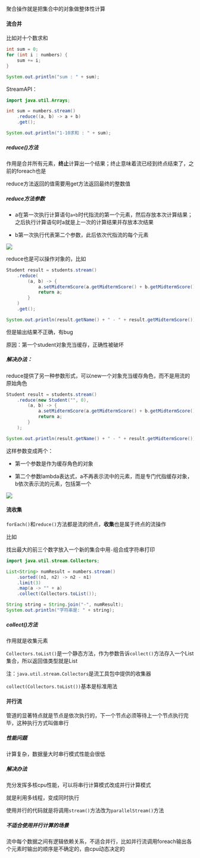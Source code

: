 聚合操作就是把集合中的对象做整体性计算

#### 流合并

比如对十个数求和

```java
int sum = 0;
for (int i : numbers) {
    sum += i;
}

System.out.println("sum : " + sum);
```

StreamAPI：

```java
import java.util.Arrays;

int sum = numbers.stream()
    .reduce((a, b) -> a + b)
    .get();

System.out.println("1-10求和 : " + sum);
```

##### reduce()方法

作用是合并所有元素，**终止**计算出一个结果；终止意味着流已经到终点结束了，之前的foreach也是

reduce方法返回的值需要用get方法返回最终的整数值

##### reduce方法参数

+ a在第一次执行计算语句`a+b`时代指流的第一个元素，然后存放本次计算结果；之后执行计算语句时a就是上一次的计算结果并存放本次结果

+ b第一次执行代表第二个参数，此后依次代指流的每个元素

![](https://style.youkeda.com/img/ham/course/j5/j5-3-1-1.svg)

reduce也是可以操作对象的，比如

```java
Student result = students.stream()
    .reduce(
        (a, b) -> {
            a.setMidtermScore(a.getMidtermScore() + b.getMidtermScore());
            return a;
        }
    )
    .get();

System.out.println(result.getName() + " - " + result.getMidtermScore());
```

但是输出结果不正确，有bug

原因：第一个student对象充当缓存，正确性被破坏

##### 解决办法：

reduce提供了另一种参数形式，可以new一个对象充当缓存角色，而不是用流的原始角色

```java
Student result = students.stream()
    .reduce(new Student("", 0),
        (a, b) -> {
            a.setMidtermScore(a.getMidtermScore() + b.getMidtermScore());
            return a;
        }
    );

System.out.println(result.getName() + " - " + result.getMidtermScore());
```

这样参数变成两个：

+ 第一个参数是作为缓存角色的对象

+ 第二个参数lambda表达式，a不再表示流中的元素，而是专门代指缓存对象，b依次表示流的元素，包括第一个

![](https://style.youkeda.com/img/ham/course/j5/j5-3-2-1.svg)

#### 流收集

`forEach()`和`reduce()`方法都是流的终点，**收集**也是属于终点的流操作

比如

找出最大的前三个数字放入一个新的集合中用`-`组合成字符串打印

```java
import java.util.stream.Collectors;

List<String> numResult = numbers.stream()
    .sorted((n1, n2) -> n2 - n1)
    .limit(3)
    .map(a -> "" + a)
    .collect(Collectors.toList());

String string = String.join("-", numResult);
System.out.println("字符串是: " + string);
```

##### collect()方法

作用就是收集元素

`Collectors.toList()`是一个静态方法，作为参数告诉`collect()`方法存入一个List集合，所以返回值类型就是List

注：`java.util.stream.Collectors`是流工具包中提供的收集器

`collect(Collectors.toList())`基本是标准用法

#### 并行流

管道的显著特点就是节点是依次执行的，下一个节点必须等待上一个节点执行完毕，这种执行方式叫做串行

##### 性能问题

计算复杂，数据量大时串行模式性能会很低

##### 解决办法

充分发挥多核cpu性能，可以将串行计算模式改成并行计算模式

就是利用多线程，变成同时执行

使用并行的代码就是将调用`stream()`方法改为`parallelStream()`方法

##### 不适合使用并行计算的场景

流中每个数据之间有逻辑依赖关系，不适合并行，比如并行流调用foreach输出各个元素时输出的顺序是不确定的，由cpu动态决定的
